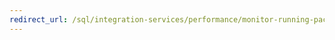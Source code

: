 ```yaml
---
redirect_url: /sql/integration-services/performance/monitor-running-packages-and-other-operations?view=sql-server-2014
---
```

